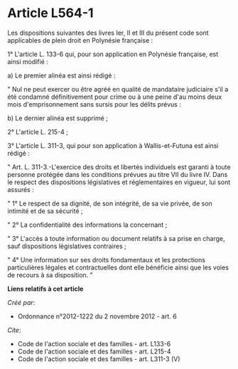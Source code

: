 # Article L564-1

Les dispositions suivantes des livres Ier, II et III du présent code sont applicables de plein droit en Polynésie
française : 

1° L'article L. 133-6 qui, pour son application en Polynésie française, est ainsi modifié : 

a) Le premier alinéa est ainsi rédigé : 

" Nul ne peut exercer ou être agréé en qualité de mandataire judiciaire s'il a été condamné définitivement pour crime ou à
une peine d'au moins deux mois d'emprisonnement sans sursis pour les délits prévus : 

b) Le dernier alinéa est supprimé ; 

2° L'article L. 215-4 ; 

3° L'article L. 311-3, qui pour son application à Wallis-et-Futuna est ainsi rédigé : 

" Art. L. 311-3.-L'exercice des droits et libertés individuels est garanti à toute personne protégée dans les conditions
prévues au titre VII du livre IV. Dans le respect des dispositions législatives et réglementaires en vigueur, lui sont
assurés : 

" 1° Le respect de sa dignité, de son intégrité, de sa vie privée, de son intimité et de sa sécurité ; 

" 2° La confidentialité des informations la concernant ; 

" 3° L'accès à toute information ou document relatifs à sa prise en charge, sauf dispositions législatives contraires ; 

" 4° Une information sur ses droits fondamentaux et les protections particulières légales et contractuelles dont elle
bénéficie ainsi que les voies de recours à sa disposition. "

**Liens relatifs à cet article**

_Créé par_:

  - Ordonnance n°2012-1222 du 2 novembre 2012 - art. 6

_Cite_:

  - Code de l'action sociale et des familles - art. L133-6
  - Code de l'action sociale et des familles - art. L215-4
  - Code de l'action sociale et des familles - art. L311-3 (V)
